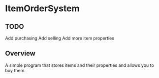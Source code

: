 # ItemOrderSystem

## TODO
Add purchasing
Add selling
Add more item properties

## Overview
A simple program that stores items and their properties and allows you to buy them.
